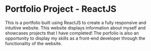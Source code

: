 # Portfolio Project - ReactJS

This is a portfolio built using ReactJS to create a fully responsive and intuitive website. This website displays information about myself and showcases projects that I have completed! The porfolio is also an opportunity to display my skills as a front-end developer through the functionality of the website.